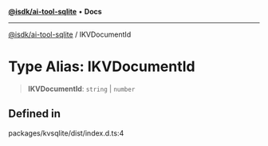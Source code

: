 [**@isdk/ai-tool-sqlite**](../README.md) • **Docs**

***

[@isdk/ai-tool-sqlite](../globals.md) / IKVDocumentId

# Type Alias: IKVDocumentId

> **IKVDocumentId**: `string` \| `number`

## Defined in

packages/kvsqlite/dist/index.d.ts:4
